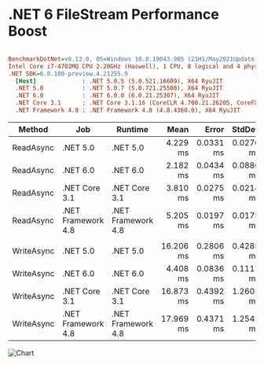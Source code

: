 # .NET 6 FileStream Performance Boost

``` ini

BenchmarkDotNet=v0.13.0, OS=Windows 10.0.19043.985 (21H1/May2021Update)
Intel Core i7-4702MQ CPU 2.20GHz (Haswell), 1 CPU, 8 logical and 4 physical cores
.NET SDK=6.0.100-preview.4.21255.9
  [Host]             : .NET 5.0.5 (5.0.521.16609), X64 RyuJIT
  .NET 5.0           : .NET 5.0.7 (5.0.721.25508), X64 RyuJIT
  .NET 6.0           : .NET 6.0.0 (6.0.21.25307), X64 RyuJIT
  .NET Core 3.1      : .NET Core 3.1.16 (CoreCLR 4.700.21.26205, CoreFX 4.700.21.26205), X64 RyuJIT
  .NET Framework 4.8 : .NET Framework 4.8 (4.8.4360.0), X64 RyuJIT


```
|     Method |                Job |            Runtime |      Mean |     Error |    StdDev |    Median | Ratio | RatioSD |
|----------- |------------------- |------------------- |----------:|----------:|----------:|----------:|------:|--------:|
|  ReadAsync |           .NET 5.0 |           .NET 5.0 |  4.229 ms | 0.0331 ms | 0.0276 ms |  4.217 ms |  0.81 |    0.01 |
|  ReadAsync |           .NET 6.0 |           .NET 6.0 |  2.182 ms | 0.0434 ms | 0.0886 ms |  2.173 ms |  0.43 |    0.02 |
|  ReadAsync |      .NET Core 3.1 |      .NET Core 3.1 |  3.810 ms | 0.0275 ms | 0.0214 ms |  3.809 ms |  0.73 |    0.00 |
|  ReadAsync | .NET Framework 4.8 | .NET Framework 4.8 |  5.205 ms | 0.0197 ms | 0.0175 ms |  5.208 ms |  1.00 |    0.00 |
|            |                    |                    |           |           |           |           |       |         |
| WriteAsync |           .NET 5.0 |           .NET 5.0 | 16.206 ms | 0.2806 ms | 0.4285 ms | 16.146 ms |  0.90 |    0.07 |
| WriteAsync |           .NET 6.0 |           .NET 6.0 |  4.408 ms | 0.0836 ms | 0.1117 ms |  4.391 ms |  0.24 |    0.02 |
| WriteAsync |      .NET Core 3.1 |      .NET Core 3.1 | 16.873 ms | 0.4392 ms | 1.2601 ms | 16.313 ms |  0.94 |    0.09 |
| WriteAsync | .NET Framework 4.8 | .NET Framework 4.8 | 17.969 ms | 0.4371 ms | 1.2541 ms | 17.220 ms |  1.00 |    0.00 |

![Chart](../img/w10_vs_linux/cmp_3_1.png)